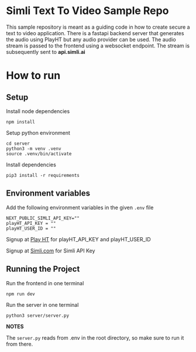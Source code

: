 

# Simli Text To Video Sample Repo

This sample repository is meant as a guiding code in how to create secure a text to video application.
There is a fastapi backend server that generates the audio using PlayHT but any audio provider can be used. The audio stream is passed to the frontend using a websocket endpoint. The stream is subsequently sent to **api.simli.ai**

# How to run

## Setup

Install node dependencies
```
npm install
```

Setup python environment

```
cd server
python3 -m venv .venv
source .venv/bin/activate
```
Install dependencies
```
pip3 install -r requirements
```

## Environment variables

Add the following environment variables in the given `.env` file

```
NEXT_PUBLIC_SIMLI_API_KEY=""
playHT_API_KEY = ""
playHT_USER_ID = ""
```

Signup at [Play HT](https://play.ht/) for playHT_API_KEY and playHT_USER_ID

Signup at [Simli.com](https://www.simli.com/) for Simli API Key

## Running the Project

Run the frontend in one terminal

```
npm run dev
```
Run the server in one terminal

```
python3 server/server.py
```

**NOTES**

The `server.py` reads from .env in the root directory, so make sure to run it from there.
